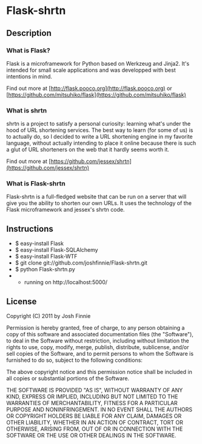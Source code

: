 # Flask-shrtn
## Description
### What is Flask?
Flask is a microframework for Python based on Werkzeug
and Jinja2.  It's intended for small scale applications
and was developped with best intentions in mind.

Find out more at [http://flask.pooco.org](http://flask.pooco.org) 
or [https://github.com/mitsuhiko/flask](https://github.com/mitsuhiko/flask)

### What is shrtn
shrtn is a project to satisfy a personal curiosity: learning what's under the 
hood of URL shortening services. The best way to learn (for some of us) is to 
actually do, so I decided to write a URL shortening engine in my favorite 
language, without actually intending to place it online because there is such 
a glut of URL shorteners on the web that it hardly seems worth it.

Find out more at [https://github.com/jessex/shrtn](https://github.com/jessex/shrtn)

### What is Flask-shrtn
Flask-shrtn is a full-fledged website that can be run on a server that will
give you the ability to shorten our own URLs.  It uses the technology of the
Flask microframework and jessex's shrtn code.

## Instructions
+ $ easy-install Flask
+ $ easy-install Flask-SQLAlchemy
+ $ easy-install Flask-WTF
+ $ git clone git://github.com/joshfinnie/Flask-shrtn.git
+ $ python Flask-shrtn.py
+   * running on http://localhost:5000/

## License
Copyright (C) 2011 by Josh Finnie

Permission is hereby granted, free of charge, to any person obtaining a copy
of this software and associated documentation files (the "Software"), to deal
in the Software without restriction, including without limitation the rights
to use, copy, modify, merge, publish, distribute, sublicense, and/or sell
copies of the Software, and to permit persons to whom the Software is
furnished to do so, subject to the following conditions:

The above copyright notice and this permission notice shall be included in
all copies or substantial portions of the Software.

THE SOFTWARE IS PROVIDED "AS IS", WITHOUT WARRANTY OF ANY KIND, EXPRESS OR
IMPLIED, INCLUDING BUT NOT LIMITED TO THE WARRANTIES OF MERCHANTABILITY,
FITNESS FOR A PARTICULAR PURPOSE AND NONINFRINGEMENT. IN NO EVENT SHALL THE
AUTHORS OR COPYRIGHT HOLDERS BE LIABLE FOR ANY CLAIM, DAMAGES OR OTHER
LIABILITY, WHETHER IN AN ACTION OF CONTRACT, TORT OR OTHERWISE, ARISING FROM,
OUT OF OR IN CONNECTION WITH THE SOFTWARE OR THE USE OR OTHER DEALINGS IN
THE SOFTWARE.
